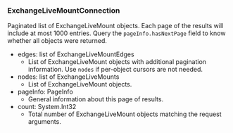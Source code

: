 ### ExchangeLiveMountConnection
Paginated list of ExchangeLiveMount objects. Each page of the results will include at most 1000 entries. Query the `pageInfo.hasNextPage` field to know whether all objects were returned.

- edges: list of ExchangeLiveMountEdges
  - List of ExchangeLiveMount objects with additional pagination information. Use `nodes` if per-object cursors are not needed.
- nodes: list of ExchangeLiveMounts
  - List of ExchangeLiveMount objects.
- pageInfo: PageInfo
  - General information about this page of results.
- count: System.Int32
  - Total number of ExchangeLiveMount objects matching the request arguments.
